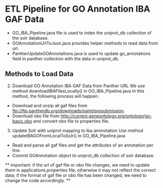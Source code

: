 # ETL Pipeline for GO Annotation IBA GAF Data

- GO_IBA_Pipeline.java file is used to index the uniprot_db collection of the solr database.
- GOAnnotationUrlToJson.java provides helper methods to read data from url.
- PantherUpdateGOAnnotations.java is used to update go_annotations field in panther collection with the data in uniprot_db.

## Methods to Load Data

<!-- 1. Load GO Annotation Data from API Url
We use method storeGOAnnotationFromApiToUniprotDb() in GOAnnotationETLPipeline.java to load GO Annotation data from QuickGO API url.
In this method, the following process will happen:
- Delete all current data of uniprot_db collection.
- Read xml file from QuickGO API(<https://www.ebi.ac.uk/QuickGO/>) and convert it to JSON format.
- Parse the json string and store data in GOAnnotation object.
- Commit GOAnnotation object to uniprot_db collection of solr database. -->

2. Download GO Annotation IBA GAF Data from Panther URL
   We use method downloadIBAFilesLocally() in GO_IBA_Pipeline.java
   In this method, the following process will happen:

- Download and unzip all gaf files from <ftp://ftp.pantherdb.org/downloads/paint/presubmission>.
- Download obo file from <http://current.geneontology.org/ontology/go-basic.obo> and convert obo file to properties file.

3. Update Solr with uniprot mapping to iba annnotation
   Use method updateIBAGOFromLocalToSolr() in GO_IBA_Pipeline.java

- Read and parse all gaf files and get the attributes of an annotation per line.
- Commit GOAnnotation object to uniprot_db collection of solr database.

** important: if the url of gaf file or obo file changes, we need to update them in applications.properties file, otherwise it may not reflect the correct data; if the format of gaf file or obo file has been changed, we need to change the code accordingly. **
